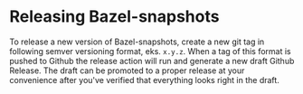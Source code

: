 # Releasing Bazel-snapshots

To release a new version of Bazel-snapshots, create a new git tag in following semver versioning format, eks. `x.y.z`. When a tag of this format is pushed
to Github the release action will run and generate a new draft Github Release. The draft can be promoted to a proper release at your convenience after you've verified that everything looks right in the draft.

